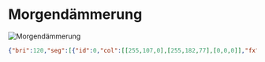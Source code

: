 # Morgendämmerung

![Morgendämmerung](bilder/Morgendämmerung.png)

```json
{"bri":120,"seg":[{"id":0,"col":[[255,107,0],[255,182,77],[0,0,0]],"fx":118,"sx":70,"ix":240,"pal":5}]}